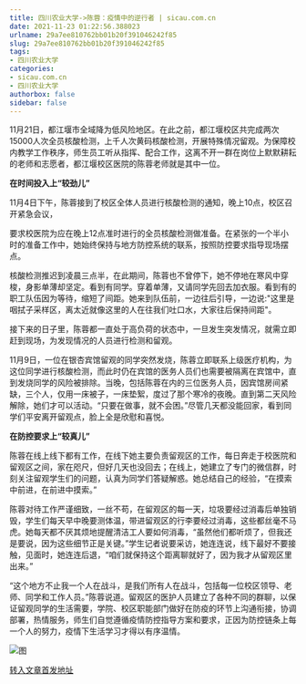 ```yaml
---
title: 四川农业大学->陈蓉：疫情中的逆行者 | sicau.com.cn
date: 2021-11-23 01:22:56.388023
urlname: 29a7ee810762bb01b20f391046242f85
slug: 29a7ee810762bb01b20f391046242f85
tags: 
- 四川农业大学
categories:
- sicau.com.cn
- 四川农业大学
authorbox: false
sidebar: false
---
```

11月21日，都江堰市全域降为低风险地区。在此之前，都江堰校区共完成两次15000人次全员核酸检测，上千人次黄码核酸检测，开展特殊情况留观。为保障校内教学工作秩序，师生员工听从指挥、配合工作，这离不开一群在岗位上默默耕耘的老师和志愿者，都江堰校区医院的陈蓉老师就是其中一位。

**在时间投入上“较劲儿”**

11月4日下午，陈蓉接到了校区全体人员进行核酸检测的通知，晚上10点，校区召开紧急会议，
<!--more-->
要求校医院为应在晚上12点准时进行的全员核酸检测做准备。在紧张的一个半小时的准备工作中，她始终保持与地方防控系统的联系，按照防控要求指导现场摆点。

核酸检测推迟到凌晨三点半，在此期间，陈蓉也不曾停下，她不停地在寒风中穿梭，身影单薄却坚定。看到有同学。穿着单薄，又请同学先回去加衣服。看到有的职工队伍因为等待，缩短了间距。她来到队伍前，一边往后引导，一边说:"这里是咽拭子采样区，离太近就像这里的人在往我们吐口水，大家往后保持间距"。

接下来的日子里，陈蓉都一直处于高负荷的状态中，一旦发生突发情况，就需立即赶到现场，为发现情况的人员进行检测和留观。

11月9日，一位在银杏宾馆留观的同学突然发烧，陈蓉立即联系上级医疗机构，为这位同学进行核酸检测，而此时仍在宾馆的医务人员们也需要被隔离在宾馆中，直到发烧同学的风险被排除。当晚，包括陈蓉在内的三位医务人员，因宾馆房间紧缺，三个人，仅用一床被子，一床垫絮，度过了那个寒冷的夜晚。直到第二天风险解除，她们才可以活动。“只要在做事，就不会困。”尽管几天都没能回家，看到同学们平安离开留观点，脸上全是欣慰和喜悦。

**在防控要求上“较真儿”**

陈蓉在线上线下都有工作，在线下她主要负责留观区的工作，每日奔走于校医院和留观区之间，家在咫尺，但好几天也没回去；在线上，她建立了专门的微信群，时刻关注留观学生们的问题，认真为同学们答疑解惑。她总结自己的经验，“在摸索中前进，在前进中摸索。”

陈蓉对待工作严谨细致，一丝不苟，在留观区的每一天，垃圾要经过消毒后单独销毁，学生们每天早中晚要测体温，带进留观区的行李要经过消毒，这些都丝毫不马虎。她每天都不厌其烦地提醒清洁工人要如何消毒，“虽然他们都听烦了，但我还是要说，因为这些细节正是关键。”学生记者说要采访，她连连说，线下最好不要接触，见面时，她连连后退，“咱们就保持这个距离聊就好了，因为我才从留观区里出来。”

“这个地方不止我一个人在战斗，是我们所有人在战斗，包括每一位校区领导、老师、同学和工作人员。”陈蓉说道。留观区的医护人员建立了各种不同的群聊，以保证留观同学的生活需要，学院、校区职能部门做好在防疫的环节上沟通衔接，协调部署，热情服务，师生们自觉遵循疫情防控指导方案和要求，正因为防控链条上每一个人的努力，疫情下生活学习才得以有序温情。

![图](https://news.sicau.edu.cn/__local/A/4B/3E/BEA8C3FFE3C5E2FC62D1E300BF0_49783BBF_16A83.jpg)

[转入文章首发地址](https://news.sicau.edu.cn/info/1078/65626.htm)